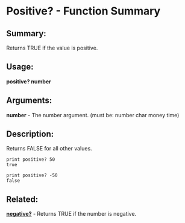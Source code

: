 # Positive? - Function Summary

## Summary:

Returns TRUE if the value is positive.

## Usage:

**positive? number**

## Arguments:

**number** - The number argument. (must be: number char money time)

## Description:

Returns FALSE for all other values.

```
print positive? 50
true
```

```
print positive? -50
false
```

## Related:

[**negative?**](http://www.rebol.com/docs/words/wnegativeq.html) - Returns TRUE if the number is negative.